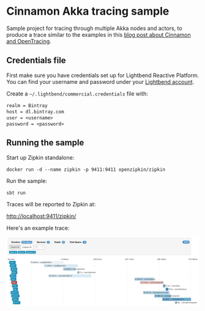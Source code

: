 # Cinnamon Akka tracing sample

Sample project for tracing through multiple Akka nodes and actors, to produce a trace similar to the examples in this [blog post about Cinnamon and OpenTracing][cinnamon-opentracing].

[cinnamon-opentracing]: https://developer.lightbend.com/blog/2017-05-08-cinnamon-2-4-with-opentracing-integration/


## Credentials file

First make sure you have credentials set up for Lightbend Reactive Platform. You can find your username and password under your [Lightbend account].

Create a `~/.lightbend/commercial.credentials` file with:

```
realm = Bintray
host = dl.bintray.com
user = <username>
password = <password>
```

[Lightbend account]: https://www.lightbend.com/product/lightbend-reactive-platform/credentials


## Running the sample

Start up Zipkin standalone:

```
docker run -d --name zipkin -p 9411:9411 openzipkin/zipkin
```

Run the sample:

```
sbt run
```

Traces will be reported to Zipkin at:

[http://localhost:9411/zipkin/](http://localhost:9411/zipkin/)

Here's an example trace:

![trace](images/trace.png)
